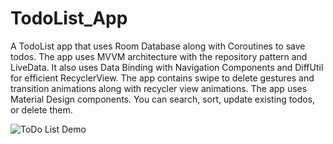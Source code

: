 # TodoList_App
A TodoList app that uses Room Database along with Coroutines to save todos. The app uses MVVM architecture with the repository pattern and LiveData. It also uses Data Binding with Navigation Components and DiffUtil for efficient RecyclerView. The app contains swipe to delete gestures and transition animations along with recycler view animations. The app uses Material Design components. You can search, sort, update existing todos, or delete them.


![ToDo List Demo](app/demo/demo_gif.gif)
